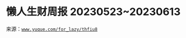 # 懒人生财周报 20230523~20230613

来源：[`www.yuque.com/for_lazy/thfiu8`](https://www.yuque.com/for_lazy/thfiu8)